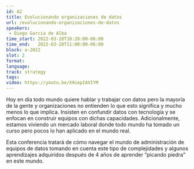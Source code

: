 ```yaml
---
id: A2
title: Evolucionando organizaciones de datos
url: /evolucionando-organizaciones-de-datos
speakers:
 - Diego Garcia de Alba
time_start: 2022-03-28T10:20:00-06:00
time_end:   2022-03-28T11:00:00-06:00
block: a-2022
slot: 2
format: 
language: 
track: strategy
tags:
video: https://youtu.be/X9iepIAVIYM
---
```


Hoy en día todo mundo quiere hablar y trabajar con datos pero la mayoría de la gente y organizaciones no entienden lo que esto significa y mucho menos lo que implica. Insisten en confundir datos con tecnología y se enfocan en construir equipos con dichas capacidades. Adicionalmente, estamos viviendo un mercado laboral donde todo mundo ha tomado un curso pero pocos lo han aplicado en el mundo real.

Esta conferencia tratará de cómo navegar el mundo de administración de equipos de datos tomando en cuenta este tipo de complejidades y algunos aprendizajes adquiridos después de 4 años de aprender “picando piedra” en este mundo.

